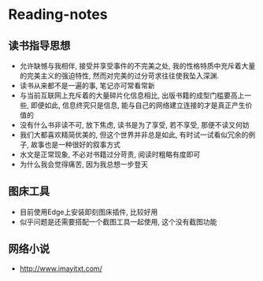 # Reading-notes

## 读书指导思想
- 允许缺憾与我相伴, 接受并享受事件的不完美之处, 我的性格特质中充斥着大量的完美主义的强迫特性, 然而对完美的过分苛求往往使我坠入深渊.
- 读书从来都不是一遍的事, 笔记亦可常看常新
- 与当前互联网上充斥着的大量碎片化信息相比, 出版书籍的成型门槛要高上一些, 即便如此, 信息终究只是信息, 能与自己的网络建立连接的才是真正产生价值的
- 没有什么书非读不可, 放下焦虑, 读书是为了享受, 若不享受, 那便不读又何妨
- 我们大都喜欢精简优美的, 但这个世界并非总是如此, 有时试一试看似冗余的例子, 故事也是一种很好的叙事方式
- 水文是正常现象, 不必对书籍过分苛责, 阅读时粗略有度即可
- 为什么我会觉得痛苦, 因为我总想一步登天




## 图床工具
- 目前使用Edge上安装即刻图床插件, 比较好用
- 似乎问题是还需要搭配一个截图工具一起使用, 这个没有截图功能


## 网络小说
- http://www.imayitxt.com/